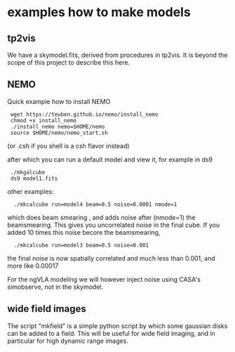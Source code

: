 # examples how to make models

## tp2vis

We have a skymodel.fits, derived from procedures in tp2vis. It is beyond the scope of this project
to describe this here.

## NEMO

Quick example how to install NEMO

     wget https://teuben.github.io/nemo/install_nemo
     chmod +x install_nemo
     ./install_nemo nemo=$HOME/nemo
     source $HOME/nemo/nemo_start.sh

(or .csh if you shell is a csh flavor instead)

after which you can run a default model and view it, for example in ds9


     ./mkgalcube
     ds9 model1.fits

other examples:

      ./mkcalcube run=model4 beam=0.5 noise=0.0001 nmode=1

which does beam smearing , and adds noise after (nmode=1) the beamsmearing. This gives you uncorrelated noise
in the final cube. If you added 10 times this noise becore the beamsmearing,

      ./mkcalcube run=model3 beam=0.5 noise=0.001

the final noise is now spatially correlated and much less than 0.001, and more like 0.00017

For the ngVLA modeling we will however inject noise using CASA's simobserve, not in the skymodel.

## wide field images

The script "mkfield" is a simple python script by which some gaussian disks can be added to a field.
This will be useful for wide field imaging, and in particular for high dynamic range images.

